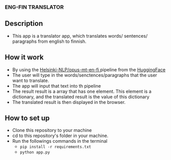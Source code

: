 ### ENG-FIN TRANSLATOR

## Description
- This app is a translator app, which translates words/ sentences/ paragraphs from english to finnish.
## How it work
- By using the [Helsinki-NLP/opus-mt-en-fi ](https://huggingface.co/Helsinki-NLP/opus-mt-en-fi) pipeline from the [HuggingFace](https://huggingface.co/)
- The user will type in the words/senctences/paragraphs that the user want to translate.
- The app will input that text into th pipeline
- The result result is a array that has one element. This element is a dictionary, and the translated result is the value of this dictionary
- The translated result is then displayed in the browser.

## How to set up
- Clone this repository to your machine
- cd to this repository's folder in your machine.
- Run the followings commands in the terminal
  - `pip install -r requirements.txt`
  - `python app.py`

